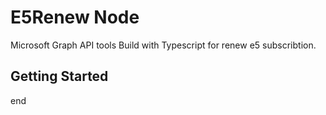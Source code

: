 # E5Renew Node

Microsoft Graph API tools Build with Typescript
for renew e5 subscribtion.

## Getting Started




end
